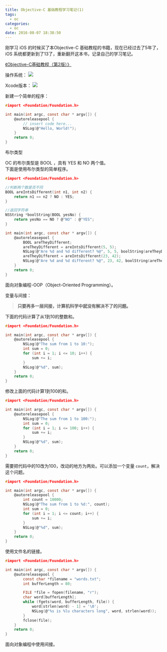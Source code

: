 ```yaml
---
title: Objective-C 基础教程学习笔记(1)
tags:
  - oc
categories:
  - oc
date: 2016-08-07 18:38:50
---
```

刚学习 iOS 的时候买了本Objective-C 基础教程的书籍，现在已经过去了5年了，iOS 系统都更新到了13了，重新翻开这本书，记录自己的学习笔记。
<!-- more -->

[《Objective-C基础教程（第2版）》](https://www.ituring.com.cn/book/1129)

操作系统：
![](http://ccyit.cn/images/01.png)

Xcode版本：
![](http://ccyit.cn/images/02.png)

新建一个简单的程序：

```c
#import <Foundation/Foundation.h>

int main(int argc, const char * argv[]) {
    @autoreleasepool {
        // insert code here...
        NSLog(@"Hello, World!");
    }
    return 0;
}
```

布尔类型

OC 的布尔类型是 BOOL ，具有 YES 和 NO 两个值。  
下面是使用布尔类型的简单程序。

```c
#import <Foundation/Foundation.h>

//判断两个数是否不同
BOOL areIntsDifferent(int n1, int n2) {
    return n1 == n2 ? NO : YES;
}

//返回字符串
NSString *boolString(BOOL yesNo) {
    return yesNo == NO ? @"NO" : @"YES";
}

int main(int argc, const char * argv[]) {
    @autoreleasepool {
        BOOL areTheyDifferent;
        areTheyDifferent = areIntsDifferent(5, 5);
        NSLog(@"Are %d and %d different? %@", 5, 5, boolString(areTheyDifferent));
        areTheyDifferent = areIntsDifferent(23, 42);
        NSLog(@"Are %d and %d different? %@", 23, 42, boolString(areTheyDifferent));
    }
    return 0;
}
```

面向对象编程-OOP（Object-Oriented Programming）。

变量与间接：

>**只要再多一层间接，计算机科学中就没有解决不了的问题。**

下面的代码计算了从1到10的整数和。

```c
#import <Foundation/Foundation.h>

int main(int argc, const char * argv[]) {
    @autoreleasepool {
        NSLog(@"The sum from 1 to 10:");
        int sum = 0;
        for (int i = 1; i <= 10; i++) {
            sum += i;
        }
        NSLog(@"%d", sum);
    }
    return 0;
}
```
修改上面的代码计算1到100的和。

```c
#import <Foundation/Foundation.h>

int main(int argc, const char * argv[]) {
    @autoreleasepool {
        NSLog(@"The sum from 1 to 100:");
        int sum = 0;
        for (int i = 1; i <= 100; i++) {
            sum += i;
        }
        NSLog(@"%d", sum);
    }
    return 0;
}
```
需要把代码中的10改为100，改动的地方为两处。可以添加一个变量 `count`，解决这个问题。

```c
#import <Foundation/Foundation.h>

int main(int argc, const char * argv[]) {
    @autoreleasepool {
        int count = 10000;
        NSLog(@"The sum from 1 to %d:", count);
        int sum = 0;
        for (int i = 1; i <= count; i++) {
            sum += i;
        }
        NSLog(@"%d", sum);
    }
    return 0;
}
```

使用文件名的链接。

```c
#import <Foundation/Foundation.h>

int main(int argc, const char * argv[]) {
    @autoreleasepool {
        const char *filename = "words.txt";
        int bufferLength = 80;

        FILE *file = fopen(filename, "r");
        char word[bufferLength];
        while (fgets(word, bufferLength, file)) {
            word[strlen(word) - 1] = '\0';
            NSLog(@"%s is %lu characters long", word, strlen(word));
        }
        fclose(file);
    }
    return 0;
}
```

面向对象编程中使用间接。  


